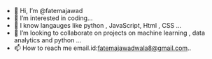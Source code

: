 - 👋 Hi, I’m @fatemajawad
- 👀 I’m interested in coding...
- 🌱 I know langauges like python , JavaScript, Html , CSS  ...
- 💞️ I’m looking to collaborate on projects on machine learning  , data analytics and python ...
- 📫 How to reach me email.id:fatemajawadwala8@gmail.com..

<!---
fatemajawad/fatemajawad is a ✨ special ✨ repository because its `README.md` (this file) appears on your GitHub profile.
You can click the Preview link to take a look at your changes.
--->
